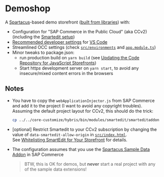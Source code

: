 # Demoshop

A [Spartacus][spartacus]-based demo storefront ([built from libraries][libraries]) with:

- Configuration for "SAP Commerce in the Public Cloud" (aka CCv2) (including the [Smartedit setup][smartedit])
- [Recommended developer settings][developer] for [VS Code][code]
- Streamlined OCC settings (check [`src/environments`](src/environments) and [`app.module.ts`](src/app/app.module.ts#L11-L16))
- Minor tweaks to package.json:
  - run production build on `yarn build` (see [Updating the Code Repository for JavaScript Storefronts][build])
  - Start http*s* development server on `yarn start`, to avoid any insecure/mixed content errors in the browsers

[spartacus]: https://github.com/SAP/cloud-commerce-spartacus-storefront
[libraries]: https://sap.github.io/cloud-commerce-spartacus-storefront-docs/building-the-spartacus-storefront-from-libraries/
[developer]: https://sap.github.io/cloud-commerce-spartacus-storefront-docs/recommended-development-environment/
[code]: https://code.visualstudio.com/
[build]: https://help.sap.com/viewer/1be46286b36a4aa48205be5a96240672/SHIP/en-US/63577f67a67347bf9f4765a5385ead33.html
[smartedit]: https://sap.github.io/cloud-commerce-spartacus-storefront-docs/smartEdit-setup-instructions-for-spartacus/

## Notes

- You have to copy the `webApplicationInjector.js` from SAP Commerce and add it to the project (I want to avoid any copyright troubles). Assuming the default project layout for CCv2, this should do the trick:

  ```bash
  cp ../../core-customize/hybris/bin/modules/smartedit/smarteditaddon/acceleratoraddon/web/webroot/_ui/shared/common/js/webApplicationInjector.js src/
  ```

- \[optional\] Restrict Smartedit to your CCv2 subscription by changing the value of `data-smartedit-allow-origin` in [`src/index.html`](src/index.html#L13). \
  See [Whitelisting SmartEdit for Your Storefront][whitelisting] for details.
- The configuration assumes that you use the [Spartacus Sample Data Addon][sample] in SAP Commerce
  > BTW, this is OK for demos, but **never** start a real project with any of the sample data extensions!

[whitelisting]: https://help.sap.com/viewer/86dd1373053a4c2da8f9885cc9fbe55d/latest/en-US/fb742b29cf3c4e81aac7c131c0441172.html
[sample]: https://sap.github.io/cloud-commerce-spartacus-storefront-docs/installing-sap-commerce-cloud/#installing-the-spartacus-sample-data-addon
